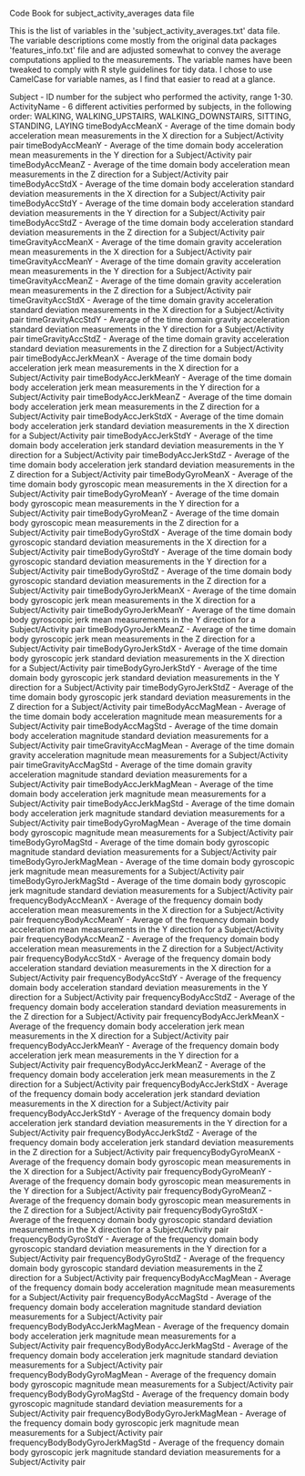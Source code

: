 Code Book for subject_activity_averages data file

This is the list of variables in the 'subject_activity_averages.txt' data file. The variable descriptions come mostly from the original data packages 'features_info.txt' file and are adjusted somewhat to convey the average computations applied to the measurements. The variable names have been tweaked to comply with R style guidelines for tidy data. I chose to use CamelCase for variable names, as I find that easier to read at a glance.

Subject - ID number for the subject who performed the activity, range 1-30.
ActivityName - 6 different activities performed by subjects, in the following order: WALKING, WALKING_UPSTAIRS, WALKING_DOWNSTAIRS, SITTING, STANDING, LAYING
timeBodyAccMeanX - Average of the time domain body acceleration mean measurements in the X direction for a Subject/Activity pair
timeBodyAccMeanY - Average of the time domain body acceleration mean measurements in the Y direction for a Subject/Activity pair
timeBodyAccMeanZ - Average of the time domain body acceleration mean measurements in the Z direction for a Subject/Activity pair
timeBodyAccStdX - Average of the time domain body acceleration standard deviation measurements in the X direction for a Subject/Activity pair
timeBodyAccStdY - Average of the time domain body acceleration standard deviation measurements in the Y direction for a Subject/Activity pair
timeBodyAccStdZ - Average of the time domain body acceleration standard deviation measurements in the Z direction for a Subject/Activity pair
timeGravityAccMeanX - Average of the time domain gravity acceleration mean measurements in the X direction for a Subject/Activity pair
timeGravityAccMeanY - Average of the time domain gravity acceleration mean measurements in the Y direction for a Subject/Activity pair
timeGravityAccMeanZ - Average of the time domain gravity acceleration mean measurements in the Z direction for a Subject/Activity pair
timeGravityAccStdX - Average of the time domain gravity acceleration standard deviation measurements in the X direction for a Subject/Activity pair
timeGravityAccStdY - Average of the time domain gravity acceleration standard deviation measurements in the Y direction for a Subject/Activity pair
timeGravityAccStdZ - Average of the time domain gravity acceleration standard deviation measurements in the Z direction for a Subject/Activity pair
timeBodyAccJerkMeanX - Average of the time domain body acceleration jerk mean measurements in the X direction for a Subject/Activity pair
timeBodyAccJerkMeanY - Average of the time domain body acceleration jerk mean measurements in the Y direction for a Subject/Activity pair
timeBodyAccJerkMeanZ - Average of the time domain body acceleration jerk mean measurements in the Z direction for a Subject/Activity pair
timeBodyAccJerkStdX - Average of the time domain body acceleration jerk standard deviation measurements in the X direction for a Subject/Activity pair
timeBodyAccJerkStdY - Average of the time domain body acceleration jerk standard deviation measurements in the Y direction for a Subject/Activity pair
timeBodyAccJerkStdZ - Average of the time domain body acceleration jerk standard deviation measurements in the Z direction for a Subject/Activity pair
timeBodyGyroMeanX - Average of the time domain body gyroscopic mean measurements in the X direction for a Subject/Activity pair
timeBodyGyroMeanY - Average of the time domain body gyroscopic mean measurements in the Y direction for a Subject/Activity pair
timeBodyGyroMeanZ - Average of the time domain body gyroscopic mean measurements in the Z direction for a Subject/Activity pair
timeBodyGyroStdX - Average of the time domain body gyroscopic standard deviation measurements in the X direction for a Subject/Activity pair
timeBodyGyroStdY - Average of the time domain body gyroscopic standard deviation measurements in the Y direction for a Subject/Activity pair
timeBodyGyroStdZ - Average of the time domain body gyroscopic standard deviation measurements in the Z direction for a Subject/Activity pair
timeBodyGyroJerkMeanX - Average of the time domain body gyroscopic jerk mean measurements in the X direction for a Subject/Activity pair
timeBodyGyroJerkMeanY - Average of the time domain body gyroscopic jerk mean measurements in the Y direction for a Subject/Activity pair
timeBodyGyroJerkMeanZ - Average of the time domain body gyroscopic jerk mean measurements in the Z direction for a Subject/Activity pair
timeBodyGyroJerkStdX - Average of the time domain body gyroscopic jerk standard deviation measurements in the X direction for a Subject/Activity pair
timeBodyGyroJerkStdY - Average of the time domain body gyroscopic jerk standard deviation measurements in the Y direction for a Subject/Activity pair
timeBodyGyroJerkStdZ - Average of the time domain body gyroscopic jerk standard deviation measurements in the Z direction for a Subject/Activity pair
timeBodyAccMagMean - Average of the time domain body acceleration magnitude mean measurements for a Subject/Activity pair
timeBodyAccMagStd - Average of the time domain body acceleration magnitude standard deviation measurements for a Subject/Activity pair
timeGravityAccMagMean - Average of the time domain gravity acceleration magnitude mean measurements for a Subject/Activity pair
timeGravityAccMagStd - Average of the time domain gravity acceleration magnitude standard deviation measurements for a Subject/Activity pair
timeBodyAccJerkMagMean - Average of the time domain body acceleration jerk magnitude mean measurements for a Subject/Activity pair
timeBodyAccJerkMagStd - Average of the time domain body acceleration jerk magnitude standard deviation measurements for a Subject/Activity pair
timeBodyGyroMagMean - Average of the time domain body gyroscopic magnitude mean measurements for a Subject/Activity pair
timeBodyGyroMagStd - Average of the time domain body gyroscopic magnitude standard deviation measurements for a Subject/Activity pair
timeBodyGyroJerkMagMean - Average of the time domain body gyroscopic jerk magnitude mean measurements for a Subject/Activity pair
timeBodyGyroJerkMagStd - Average of the time domain body gyroscopic jerk magnitude standard deviation measurements for a Subject/Activity pair
frequencyBodyAccMeanX - Average of the frequency domain body acceleration mean measurements in the X direction for a Subject/Activity pair
frequencyBodyAccMeanY - Average of the frequency domain body acceleration mean measurements in the Y direction for a Subject/Activity pair
frequencyBodyAccMeanZ - Average of the frequency domain body acceleration mean measurements in the Z direction for a Subject/Activity pair
frequencyBodyAccStdX - Average of the frequency domain body acceleration standard deviation measurements in the X direction for a Subject/Activity pair
frequencyBodyAccStdY - Average of the frequency domain body acceleration standard deviation measurements in the Y direction for a Subject/Activity pair
frequencyBodyAccStdZ - Average of the frequency domain body acceleration standard deviation measurements in the Z direction for a Subject/Activity pair
frequencyBodyAccJerkMeanX - Average of the frequency domain body acceleration jerk mean measurements in the X direction for a Subject/Activity pair
frequencyBodyAccJerkMeanY - Average of the frequency domain body acceleration jerk mean measurements in the Y direction for a Subject/Activity pair
frequencyBodyAccJerkMeanZ - Average of the frequency domain body acceleration jerk mean measurements in the Z direction for a Subject/Activity pair
frequencyBodyAccJerkStdX - Average of the frequency domain body acceleration jerk standard deviation measurements in the X direction for a Subject/Activity pair
frequencyBodyAccJerkStdY - Average of the frequency domain body acceleration jerk standard deviation measurements in the Y direction for a Subject/Activity pair
frequencyBodyAccJerkStdZ - Average of the frequency domain body acceleration jerk standard deviation measurements in the Z direction for a Subject/Activity pair
frequencyBodyGyroMeanX - Average of the frequency domain body gyroscopic mean measurements in the X direction for a Subject/Activity pair
frequencyBodyGyroMeanY - Average of the frequency domain body gyroscopic mean measurements in the Y direction for a Subject/Activity pair
frequencyBodyGyroMeanZ - Average of the frequency domain body gyroscopic mean measurements in the Z direction for a Subject/Activity pair
frequencyBodyGyroStdX - Average of the frequency domain body gyroscopic standard deviation measurements in the X direction for a Subject/Activity pair
frequencyBodyGyroStdY - Average of the frequency domain body gyroscopic standard deviation measurements in the Y direction for a Subject/Activity pair
frequencyBodyGyroStdZ - Average of the frequency domain body gyroscopic standard deviation measurements in the Z direction for a Subject/Activity pair
frequencyBodyAccMagMean - Average of the frequency domain body acceleration magnitude mean measurements for a Subject/Activity pair
frequencyBodyAccMagStd - Average of the frequency domain body acceleration magnitude standard deviation measurements for a Subject/Activity pair
frequencyBodyBodyAccJerkMagMean - Average of the frequency domain body acceleration jerk magnitude mean measurements for a Subject/Activity pair
frequencyBodyBodyAccJerkMagStd - Average of the frequency domain body acceleration jerk magnitude standard deviation measurements for a Subject/Activity pair
frequencyBodyBodyGyroMagMean - Average of the frequency domain body gyroscopic magnitude mean measurements for a Subject/Activity pair
frequencyBodyBodyGyroMagStd - Average of the frequency domain body gyroscopic magnitude standard deviation measurements for a Subject/Activity pair
frequencyBodyBodyGyroJerkMagMean - Average of the frequency domain body gyroscopic jerk magnitude mean measurements for a Subject/Activity pair
frequencyBodyBodyGyroJerkMagStd - Average of the frequency domain body gyroscopic jerk magnitude standard deviation measurements for a Subject/Activity pair



